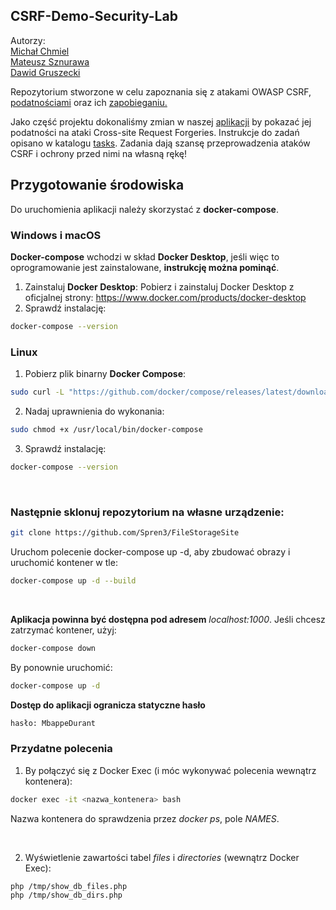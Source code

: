 ## CSRF-Demo-Security-Lab
Autorzy: <br />
[Michał Chmiel](https://github.com/Spren3) <br />
[Mateusz Sznurawa](https://github.com/mateusznu) <br />
[Dawid Gruszecki](https://github.com/Dawid0508) <br />

Repozytorium stworzone w celu zapoznania się z atakami OWASP CSRF, [podatnościami](https://owasp.org/www-community/attacks/csrf) oraz ich [zapobieganiu.](https://cheatsheetseries.owasp.org/cheatsheets/Cross-Site_Request_Forgery_Prevention_Cheat_Sheet.html)

Jako część projektu dokonaliśmy zmian w naszej [aplikacji](https://github.com/Spren3/FileStorageSite) by pokazać jej podatności na ataki Cross-site Request Forgeries.
Instrukcje do zadań opisano w katalogu [tasks](https://github.com/Dawid0508/CSRF-Demo-Security-Lab/tree/main/tasks/tasks.md). Zadania dają szansę przeprowadzenia ataków CSRF i ochrony przed nimi na własną rękę! <br/>

## Przygotowanie środowiska
Do uruchomienia aplikacji należy skorzystać z **docker-compose**.
### Windows i macOS
**Docker-compose** wchodzi w skład **Docker Desktop**, jeśli więc to oprogramowanie jest zainstalowane, **instrukcję można pominąć**.

1. Zainstaluj **Docker Desktop**: Pobierz i zainstaluj Docker Desktop z oficjalnej strony: https://www.docker.com/products/docker-desktop
2. Sprawdź instalację:
```sh
docker-compose --version
```


### Linux
1. Pobierz plik binarny **Docker Compose**:
```sh
sudo curl -L "https://github.com/docker/compose/releases/latest/download/docker-compose-$(uname -s)-$(uname -m)" -o /usr/local/bin/docker-compose
```
2. Nadaj uprawnienia do wykonania:
```sh
sudo chmod +x /usr/local/bin/docker-compose
```
3. Sprawdź instalację:
```sh
docker-compose --version
```

<br/> 

### Następnie sklonuj repozytorium na własne urządzenie:
```sh
git clone https://github.com/Spren3/FileStorageSite
```
Uruchom polecenie docker-compose up -d, aby zbudować obrazy i uruchomić kontener w tle:
```sh
docker-compose up -d --build
```

<br/> 

**Aplikacja powinna być dostępna pod adresem** _localhost:1000_.
Jeśli chcesz zatrzymać kontener, użyj:
```sh
docker-compose down
```
By ponownie uruchomić:
```sh
docker-compose up -d
```
**Dostęp do aplikacji ogranicza statyczne hasło**
```sh
hasło: MbappeDurant
```

### Przydatne polecenia
1. By połączyć się z Docker Exec (i móc wykonywać polecenia wewnątrz kontenera):
```sh
docker exec -it <nazwa_kontenera> bash
```
Nazwa kontenera do sprawdzenia przez _docker ps_, pole _NAMES_. 

<br/> 

2. Wyświetlenie zawartości tabel _files_ i _directories_ (wewnątrz Docker Exec):
```sh
php /tmp/show_db_files.php
php /tmp/show_db_dirs.php
```
